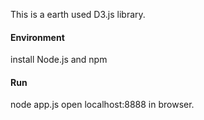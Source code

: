 This is a earth used D3.js library.

#### Environment
install Node.js and npm

#### Run
node app.js
open localhost:8888 in browser.